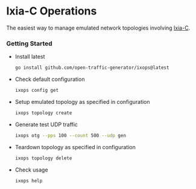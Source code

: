 # Ixia-C Operations

The easiest way to manage emulated network topologies involving [Ixia-C](https://github.com/open-traffic-generator/ixia-c).

### Getting Started

- Install latest

    ```sh
    go install github.com/open-traffic-generator/ixops@latest
    ```

- Check default configuration

    ```sh
    ixops config get
    ```

- Setup emulated topology as specified in configuration

    ```sh
    ixops topology create
    ```

- Generate test UDP traffic

    ```sh
    ixops otg --pps 100 --count 500 --udp gen
    ```

- Teardown topology as specified in configuration

    ```sh
    ixops topology delete
    ```

- Check usage

    ```sh
    ixops help
    ```
